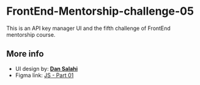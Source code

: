 
# FrontEnd-Mentorship-challenge-05

This is an API key manager UI and the fifth challenge of FrontEnd mentorship course.


## More info

- UI design by: **[Dan Salahi](https://github.com/dansalahi)**
- Figma link: [JS - Part 01](https://www.figma.com/file/xGrhf4dmJR56rEamj4n5ba/Travel-with-us-danial-salahi-front-end-mentorship)